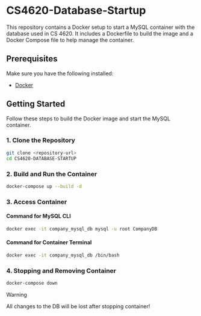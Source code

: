 # CS4620-Database-Startup

This repository contains a Docker setup to start a MySQL container with the database used in CS 4620. It includes a Dockerfile to build the image and a Docker Compose file to help manage the container.

## Prerequisites

Make sure you have the following installed:

- [Docker](https://docs.docker.com/get-docker/)

## Getting Started

Follow these steps to build the Docker image and start the MySQL container.

### 1. Clone the Repository

```bash
git clone <repository-url>
cd CS4620-DATABASE-STARTUP
```

### 2. Build and Run the Container
```bash
docker-compose up --build -d
```

### 3. Access Container
#### Command for MySQL CLI
```bash
docker exec -it company_mysql_db mysql -u root CompanyDB
```

#### Command for Container Terminal
```bash
docker exec -it company_mysql_db /bin/bash
```

### 4. Stopping and Removing Container
```bash
docker-compose down
```

> [!WARNING]  
> All changes to the DB will be lost after stopping container!
